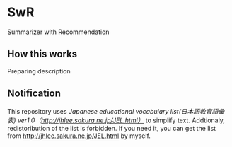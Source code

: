 # SwR
Summarizer with Recommendation

## How this works
 Preparing description
 
## Notification
 This repository uses *Japanese educational vocabulary list(日本語教育語彙表) ver1.0（http://jhlee.sakura.ne.jp/JEL.html）*
 to simplify text.
Addtionaly, redistoribution of the list is forbidden. 
If you need it, you can get the list from http://jhlee.sakura.ne.jp/JEL.html by myself.

